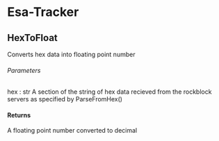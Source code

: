 # Esa-Tracker

HexToFloat
----------

Converts hex data into floating point number

###### Parameters
hex : str
  A section of the string of hex data recieved from the rockblock servers as specified by ParseFromHex()

#### Returns
  A floating point number converted to decimal
